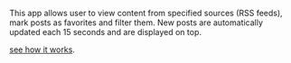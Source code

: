 This app allows user to view content from specified sources (RSS feeds), mark posts as favorites and filter them. New posts are automatically updated each 15 seconds and are displayed on top. 

[see how it works](rss-reader-react.vercel.app  "demonstration").